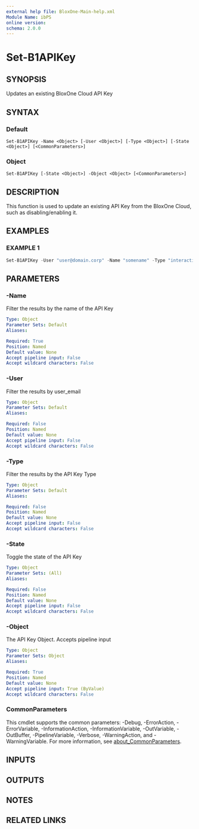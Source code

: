 ```yaml
---
external help file: BloxOne-Main-help.xml
Module Name: ibPS
online version:
schema: 2.0.0
---
```


# Set-B1APIKey

## SYNOPSIS
Updates an existing BloxOne Cloud API Key

## SYNTAX

### Default
```
Set-B1APIKey -Name <Object> [-User <Object>] [-Type <Object>] [-State <Object>] [<CommonParameters>]
```

### Object
```
Set-B1APIKey [-State <Object>] -Object <Object> [<CommonParameters>]
```

## DESCRIPTION
This function is used to update an existing API Key from the BloxOne Cloud, such as disabling/enabling it.

## EXAMPLES

### EXAMPLE 1
```powershell
Set-B1APIKey -User "user@domain.corp" -Name "somename" -Type "interactive" -State Enabled
```

## PARAMETERS

### -Name
Filter the results by the name of the API Key

```yaml
Type: Object
Parameter Sets: Default
Aliases:

Required: True
Position: Named
Default value: None
Accept pipeline input: False
Accept wildcard characters: False
```

### -User
Filter the results by user_email

```yaml
Type: Object
Parameter Sets: Default
Aliases:

Required: False
Position: Named
Default value: None
Accept pipeline input: False
Accept wildcard characters: False
```

### -Type
Filter the results by the API Key Type

```yaml
Type: Object
Parameter Sets: Default
Aliases:

Required: False
Position: Named
Default value: None
Accept pipeline input: False
Accept wildcard characters: False
```

### -State
Toggle the state of the API Key

```yaml
Type: Object
Parameter Sets: (All)
Aliases:

Required: False
Position: Named
Default value: None
Accept pipeline input: False
Accept wildcard characters: False
```

### -Object
The API Key Object.
Accepts pipeline input

```yaml
Type: Object
Parameter Sets: Object
Aliases:

Required: True
Position: Named
Default value: None
Accept pipeline input: True (ByValue)
Accept wildcard characters: False
```

### CommonParameters
This cmdlet supports the common parameters: -Debug, -ErrorAction, -ErrorVariable, -InformationAction, -InformationVariable, -OutVariable, -OutBuffer, -PipelineVariable, -Verbose, -WarningAction, and -WarningVariable. For more information, see [about_CommonParameters](http://go.microsoft.com/fwlink/?LinkID=113216).

## INPUTS

## OUTPUTS

## NOTES

## RELATED LINKS
